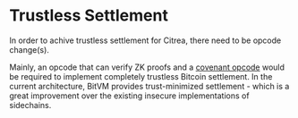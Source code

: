 # Trustless Settlement

In order to achive trustless settlement for Citrea, there need to be opcode change(s).

Mainly, an opcode that can verify ZK proofs and a [covenant opcode](https://covenants.info) would be required to implement completely trustless Bitcoin settlement. In the current architecture, BitVM provides trust-minimized settlement - which is a great improvement over the existing insecure implementations of sidechains.
